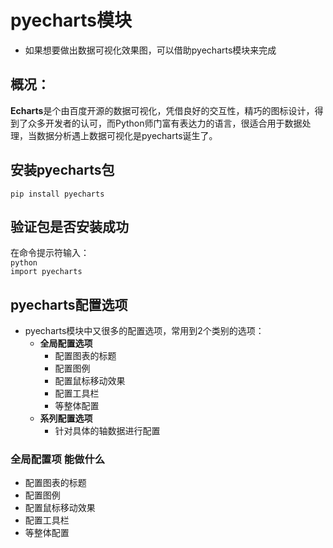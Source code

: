 # pyecharts模块
* 如果想要做出数据可视化效果图，可以借助pyecharts模块来完成
## 概况：
**Echarts**是个由百度开源的数据可视化，凭借良好的交互性，精巧的图标设计，得到了众多开发者的认可，而Python师门富有表达力的语言，很适合用于数据处理，当数据分析遇上数据可视化是pyecharts诞生了。
## 安装pyecharts包
`pip install pyecharts`
## 验证包是否安装成功
在命令提示符输入：<br>
`python`<br>
`import pyecharts`

## pyecharts配置选项
* pyecharts模块中又很多的配置选项，常用到2个类别的选项：
  * __全局配置选项__
    * 配置图表的标题
    * 配置图例
    * 配置鼠标移动效果
    * 配置工具栏
    * 等整体配置
  * __系列配置选项__
    * 针对具体的轴数据进行配置
### 全局配置项 能做什么
* 配置图表的标题
* 配置图例
* 配置鼠标移动效果
* 配置工具栏
* 等整体配置

